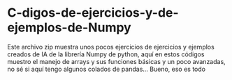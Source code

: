 # C-digos-de-ejercicios-y-de-ejemplos-de-Numpy
Este archivo zip muestra unos pocos ejercicios de ejercicios y ejemplos creados  de IA de la librería Numpy de python, aquí en estos códigos muestro el manejo de arrays y sus funciones básicas y un poco avanzadas, no sé si aquí tengo algunos colados de pandas... Bueno, eso es todo 
